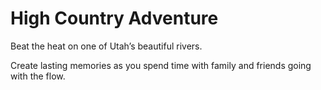 # High Country Adventure

Beat the heat on one of Utah’s beautiful rivers.

Create lasting memories as you spend time with family and friends going with the flow.
